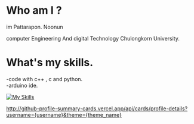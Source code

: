 # Who am I ?
im  Pattarapon. Noonun

computer Engineering And digital Technology Chulongkorn University.

# What's my skills.
-code with c++ , c and python.  
-arduino ide.  

[![My Skills](https://skillicons.dev/icons?i=py,c,cpp,arduino,vscode)](https://skillicons.dev)

http://github-profile-summary-cards.vercel.app/api/cards/profile-details?username={username}&theme={theme_name}